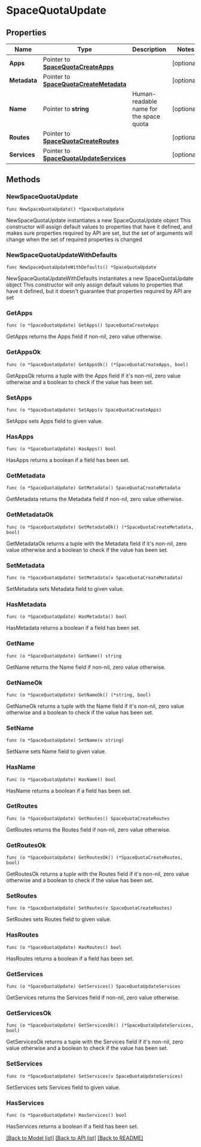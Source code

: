 # SpaceQuotaUpdate

## Properties

Name | Type | Description | Notes
------------ | ------------- | ------------- | -------------
**Apps** | Pointer to [**SpaceQuotaCreateApps**](SpaceQuotaCreateApps.md) |  | [optional] 
**Metadata** | Pointer to [**SpaceQuotaCreateMetadata**](SpaceQuotaCreateMetadata.md) |  | [optional] 
**Name** | Pointer to **string** | Human-readable name for the space quota | [optional] 
**Routes** | Pointer to [**SpaceQuotaCreateRoutes**](SpaceQuotaCreateRoutes.md) |  | [optional] 
**Services** | Pointer to [**SpaceQuotaUpdateServices**](SpaceQuotaUpdateServices.md) |  | [optional] 

## Methods

### NewSpaceQuotaUpdate

`func NewSpaceQuotaUpdate() *SpaceQuotaUpdate`

NewSpaceQuotaUpdate instantiates a new SpaceQuotaUpdate object
This constructor will assign default values to properties that have it defined,
and makes sure properties required by API are set, but the set of arguments
will change when the set of required properties is changed

### NewSpaceQuotaUpdateWithDefaults

`func NewSpaceQuotaUpdateWithDefaults() *SpaceQuotaUpdate`

NewSpaceQuotaUpdateWithDefaults instantiates a new SpaceQuotaUpdate object
This constructor will only assign default values to properties that have it defined,
but it doesn't guarantee that properties required by API are set

### GetApps

`func (o *SpaceQuotaUpdate) GetApps() SpaceQuotaCreateApps`

GetApps returns the Apps field if non-nil, zero value otherwise.

### GetAppsOk

`func (o *SpaceQuotaUpdate) GetAppsOk() (*SpaceQuotaCreateApps, bool)`

GetAppsOk returns a tuple with the Apps field if it's non-nil, zero value otherwise
and a boolean to check if the value has been set.

### SetApps

`func (o *SpaceQuotaUpdate) SetApps(v SpaceQuotaCreateApps)`

SetApps sets Apps field to given value.

### HasApps

`func (o *SpaceQuotaUpdate) HasApps() bool`

HasApps returns a boolean if a field has been set.

### GetMetadata

`func (o *SpaceQuotaUpdate) GetMetadata() SpaceQuotaCreateMetadata`

GetMetadata returns the Metadata field if non-nil, zero value otherwise.

### GetMetadataOk

`func (o *SpaceQuotaUpdate) GetMetadataOk() (*SpaceQuotaCreateMetadata, bool)`

GetMetadataOk returns a tuple with the Metadata field if it's non-nil, zero value otherwise
and a boolean to check if the value has been set.

### SetMetadata

`func (o *SpaceQuotaUpdate) SetMetadata(v SpaceQuotaCreateMetadata)`

SetMetadata sets Metadata field to given value.

### HasMetadata

`func (o *SpaceQuotaUpdate) HasMetadata() bool`

HasMetadata returns a boolean if a field has been set.

### GetName

`func (o *SpaceQuotaUpdate) GetName() string`

GetName returns the Name field if non-nil, zero value otherwise.

### GetNameOk

`func (o *SpaceQuotaUpdate) GetNameOk() (*string, bool)`

GetNameOk returns a tuple with the Name field if it's non-nil, zero value otherwise
and a boolean to check if the value has been set.

### SetName

`func (o *SpaceQuotaUpdate) SetName(v string)`

SetName sets Name field to given value.

### HasName

`func (o *SpaceQuotaUpdate) HasName() bool`

HasName returns a boolean if a field has been set.

### GetRoutes

`func (o *SpaceQuotaUpdate) GetRoutes() SpaceQuotaCreateRoutes`

GetRoutes returns the Routes field if non-nil, zero value otherwise.

### GetRoutesOk

`func (o *SpaceQuotaUpdate) GetRoutesOk() (*SpaceQuotaCreateRoutes, bool)`

GetRoutesOk returns a tuple with the Routes field if it's non-nil, zero value otherwise
and a boolean to check if the value has been set.

### SetRoutes

`func (o *SpaceQuotaUpdate) SetRoutes(v SpaceQuotaCreateRoutes)`

SetRoutes sets Routes field to given value.

### HasRoutes

`func (o *SpaceQuotaUpdate) HasRoutes() bool`

HasRoutes returns a boolean if a field has been set.

### GetServices

`func (o *SpaceQuotaUpdate) GetServices() SpaceQuotaUpdateServices`

GetServices returns the Services field if non-nil, zero value otherwise.

### GetServicesOk

`func (o *SpaceQuotaUpdate) GetServicesOk() (*SpaceQuotaUpdateServices, bool)`

GetServicesOk returns a tuple with the Services field if it's non-nil, zero value otherwise
and a boolean to check if the value has been set.

### SetServices

`func (o *SpaceQuotaUpdate) SetServices(v SpaceQuotaUpdateServices)`

SetServices sets Services field to given value.

### HasServices

`func (o *SpaceQuotaUpdate) HasServices() bool`

HasServices returns a boolean if a field has been set.


[[Back to Model list]](../README.md#documentation-for-models) [[Back to API list]](../README.md#documentation-for-api-endpoints) [[Back to README]](../README.md)


